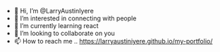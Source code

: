- 👋 Hi, I’m @LarryAustinIyere
- 👀 I’m interested in connecting with people 
- 🌱 I’m currently learning react
- 💞️ I’m looking to collaborate on you 
- 📫 How to reach me ..
https://larryaustiniyere.github.io/my-portfolio/

<!---
LarryAustinIyere/LarryAustinIyere is a ✨ special ✨ repository because its `README.md` (this file) appears on your GitHub profile.
You can click the Preview link to take a look at your changes.
--->
